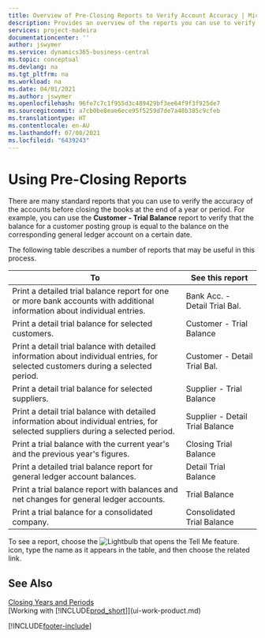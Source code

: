 ```yaml
---
title: Overview of Pre-Closing Reports to Verify Account Accuracy | Microsoft Docs
description: Provides an overview of the reports you can use to verify the accuracy of accounts before closing the books at the end of a year or period.
services: project-madeira
documentationcenter: ''
author: jswymer
ms.service: dynamics365-business-central
ms.topic: conceptual
ms.devlang: na
ms.tgt_pltfrm: na
ms.workload: na
ms.date: 04/01/2021
ms.author: jswymer
ms.openlocfilehash: 96fe7c7c1f955d3c489429bf3ee64f9f3f925de7
ms.sourcegitcommit: a7cb0be8eae6ece95f5259d7de7a48b385c9cfeb
ms.translationtype: HT
ms.contentlocale: en-AU
ms.lasthandoff: 07/08/2021
ms.locfileid: "6439243"
---
```

# <a name="using-pre-closing-reports"></a>Using Pre-Closing Reports
There are many standard reports that you can use to verify the accuracy of the accounts before closing the books at the end of a year or period. For example, you can use the **Customer - Trial Balance** report to verify that the balance for a customer posting group is equal to the balance on the corresponding general ledger account on a certain date.

The following table describes a number of reports that may be useful in this process.

| To | See this report |
| --- | --- |
| Print a detailed trial balance report for one or more bank accounts with additional information about individual entries. |Bank Acc. - Detail Trial Bal. |
| Print a detail trial balance for selected customers. |Customer - Trial Balance |
| Print a detail trial balance with detailed information about individual entries, for selected customers during a selected period. |Customer - Detail Trial Bal. |
| Print a detail trial balance for selected suppliers. |Supplier - Trial Balance |
| Print a detail trial balance with detailed information about individual entries, for selected suppliers during a selected period. |Supplier - Detail Trial Balance |
| Print a trial balance with the current year's and the previous year's figures. |Closing Trial Balance |
| Print a detailed trial balance report for general ledger account balances. |Detail Trial Balance |
| Print a trial balance report with balances and net changes for general ledger accounts. |Trial Balance |
| Print a trial balance for a consolidated company. |Consolidated Trial Balance |

To see a report, choose the ![Lightbulb that opens the Tell Me feature.](media/ui-search/search_small.png "Tell me what you want to do") icon, type the name as it appears in the table, and then choose the related link.

## <a name="see-also"></a>See Also
[Closing Years and Periods](year-close-years-periods.md)  
[Working with [!INCLUDE[prod_short](includes/prod_short.md)]](ui-work-product.md)



[!INCLUDE[footer-include](includes/footer-banner.md)]